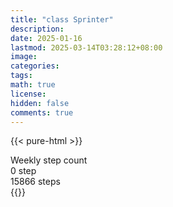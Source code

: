 ```yaml
---
title: "class Sprinter"
description: 
date: 2025-01-16
lastmod: 2025-03-14T03:28:12+08:00
image: 
categories: 
tags: 
math: true
license: 
hidden: false
comments: true
---
```

{{< pure-html >}}
<div class="chart-wrap vertical">
  <div class="title">Weekly step count</div>
  <div class="grid">
    <div class="bottom"> 0 step </div>
    <div class="bar" style="--bar-value:28%;" data-name="4453" title="03-08"></div>
    <div class="bar" style="--bar-value:27%;" data-name="4229" title="03-09"></div>
    <div class="bar" style="--bar-value:100%;" data-name="15866" title="03-10"></div>
    <div class="bar" style="--bar-value:0%;" data-name="0" title="03-11"></div>
    <div class="bar" style="--bar-value:0%;" data-name="0" title="03-12"></div>
    <div class="bar" style="--bar-value:0%;" data-name="0" title="03-13"></div>
    <div class="bar" style="--bar-value:0%;" data-name="0" title="03-14"></div>
<div class="top"> 15866 steps </div>
  </div>
</div>
{{</ pure-html >}}
